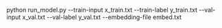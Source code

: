 python run_model.py --train-input x_train.txt --train-label y_train.txt --val-input x_val.txt --val-label y_val.txt --embedding-file embed.txt
